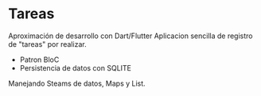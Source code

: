 # Tareas

Aproximación de desarrollo con Dart/Flutter
Aplicacion sencilla de registro de "tareas" por realizar.

* Patron BloC
* Persistencia de datos con SQLITE


Manejando Steams de datos, Maps y List.


